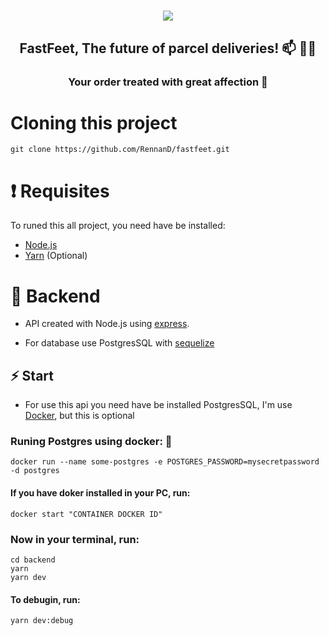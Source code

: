 <h1 align="center">
    <img src="https://raw.githubusercontent.com/Rocketseat/bootcamp-gostack-desafio-02/master/.github/logo.png" >
</h1>

<h2 align="center">
    FastFeet, The future of parcel deliveries! 📫 🚚💨
</h2>

<h3 align="center">
    Your order treated with great affection 💌
</h3>

# Cloning this project

```
git clone https://github.com/RennanD/fastfeet.git
```

# ❗️ Requisites

To runed this all project, you need have be installed:

- [Node.js](https://nodejs.org/en/)
- [Yarn](https://legacy.yarnpkg.com/en/) (Optional)

# 💾 Backend

- API created with Node.js using [express](https://expressjs.com/pt-br/).

- For database use PostgresSQL with [sequelize](https://sequelize.org/v5/)

## ⚡️ Start

- For use this api you need have be installed PostgresSQL, I'm use [Docker](https://www.docker.com/), but this is optional

### Runing Postgres using docker: 🐋

```
docker run --name some-postgres -e POSTGRES_PASSWORD=mysecretpassword -d postgres
```

#### If you have doker installed in your PC, run:

```
docker start "CONTAINER DOCKER ID"
```

### Now in your terminal, run:

```
cd backend
yarn
yarn dev
```

#### To debugin, run:

```
yarn dev:debug
```
